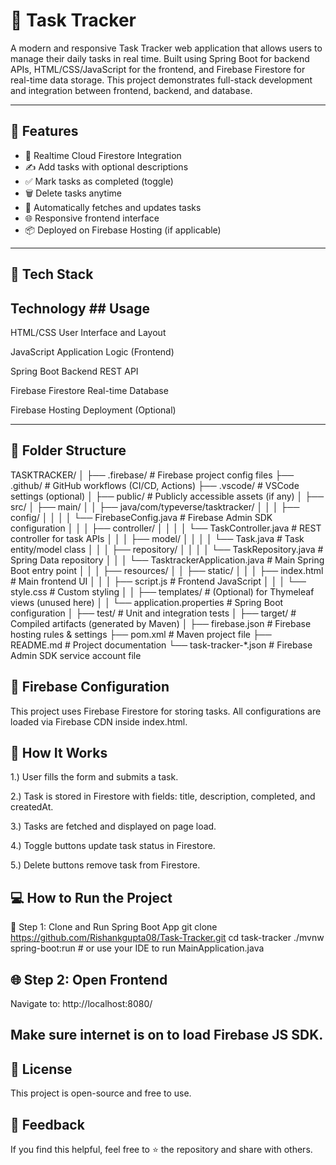 # 📝 Task Tracker

A modern and responsive Task Tracker web application that allows users to manage their daily tasks in real time. Built using Spring Boot for backend APIs, HTML/CSS/JavaScript for the frontend, and Firebase Firestore for real-time data storage. This project demonstrates full-stack development and integration between frontend, backend, and database.

---

## 🚀 Features

- 🔐 Realtime Cloud Firestore Integration
- ✍️ Add tasks with optional descriptions
- ✅ Mark tasks as completed (toggle)
- 🗑️ Delete tasks anytime
- 🔄 Automatically fetches and updates tasks
- 🌐 Responsive frontend interface
- 📦 Deployed on Firebase Hosting (if applicable)

---

## 🔧 Tech Stack

## Technology            ## Usage

HTML/CSS             User Interface and Layout

JavaScript           Application Logic (Frontend)

Spring Boot          Backend REST API

Firebase Firestore   Real-time Database

Firebase Hosting     Deployment (Optional)

---

## 📁 Folder Structure

TASKTRACKER/
│
├── .firebase/                      # Firebase project config files
├── .github/                       # GitHub workflows (CI/CD, Actions)
├── .vscode/                       # VSCode settings (optional)
│
├── public/                        # Publicly accessible assets (if any)
│
├── src/
│   ├── main/
│   │   ├── java/com/typeverse/tasktracker/
│   │   │   ├── config/
│   │   │   │   └── FirebaseConfig.java      # Firebase Admin SDK configuration
│   │   │   ├── controller/
│   │   │   │   └── TaskController.java      # REST controller for task APIs
│   │   │   ├── model/
│   │   │   │   └── Task.java                # Task entity/model class
│   │   │   ├── repository/
│   │   │   │   └── TaskRepository.java      # Spring Data repository
│   │   │   └── TasktrackerApplication.java  # Main Spring Boot entry point
│   │
│   ├── resources/
│   │   ├── static/
│   │   │   ├── index.html          # Main frontend UI
│   │   │   ├── script.js           # Frontend JavaScript
│   │   │   └── style.css           # Custom styling
│   │   ├── templates/              # (Optional) for Thymeleaf views (unused here)
│   │   └── application.properties  # Spring Boot configuration
│
├── test/                          # Unit and integration tests
│
├── target/                        # Compiled artifacts (generated by Maven)
│
├── firebase.json                  # Firebase hosting rules & settings
├── pom.xml                        # Maven project file
├── README.md                      # Project documentation
└── task-tracker-*.json            # Firebase Admin SDK service account file



## 🔌 Firebase Configuration
This project uses Firebase Firestore for storing tasks. All configurations are loaded via Firebase CDN inside index.html.

## 🧠 How It Works
1.) User fills the form and submits a task.

2.) Task is stored in Firestore with fields: title, description, completed, and createdAt.

3.) Tasks are fetched and displayed on page load.

4.) Toggle buttons update task status in Firestore.

5.) Delete buttons remove task from Firestore.


## 💻 How to Run the Project
🚀 Step 1: Clone and Run Spring Boot App
git clone https://github.com/Rishankgupta08/Task-Tracker.git
cd task-tracker
./mvnw spring-boot:run  # or use your IDE to run MainApplication.java

## 🌐 Step 2: Open Frontend
Navigate to:  http://localhost:8080/

## Make sure internet is on to load Firebase JS SDK.

## 📜 License
This project is open-source and free to use.

## 🌟 Feedback
If you find this helpful, feel free to ⭐ the repository and share with others.
